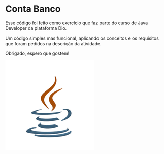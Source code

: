 # Conta Banco

Esse código foi feito como exercício que faz parte do curso de Java Developer da plataforma Dio.

Um código simples mas funcional, aplicando os conceitos e os requisitos que foram pedidos na descrição da atividade.

Obrigado, espero que gostem!

![Java Imagem](https://raw.githubusercontent.com/Deathopex/Deathopex/main/java.gif)